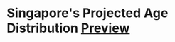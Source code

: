 # Singapore's Projected Age Distribution [Preview](https://xuanx1.github.io/sgPopPercent/singapore_age_distribution.html)
